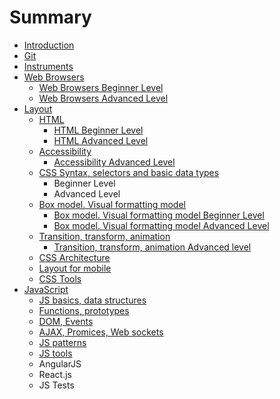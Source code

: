 # Summary

* [Introduction](README.md)
* [Git](git.md)
* [Instruments](instruments.md)
* [Web Browsers](web_browsers.md)
   * [Web Browsers Beginner Level](web_browsers_beginner_level.md)
   * [Web Browsers Advanced Level](web_browsers_advanced_level.md)
* [Layout](layout.md)
   * [HTML](html.md)
       * [HTML Beginner Level](html_beginner_level.md)
       * [HTML Advanced Level](html_advanced_level.md)
   * [Accessibility](accessibility.md)
       * [Accessibility Advanced Level](accessibility_advanced_level.md)
   * [CSS Syntax, selectors and basic data types](css_syntax_selectors_and_basic_data_types.md)
       * Beginner Level
       * Advanced Level
   * [Box model. Visual formatting model](box_model_visual_formatting_model.md)
       * [Box model. Visual formatting model Beginner Level](box_model_visual_formatting_model_beginner_level.md)
       * [Box model. Visual formatting model Advanced Level](box_model_visual_formatting_model_advanced_level.md)
   * [Transition, transform, animation](transition_transform_animation.md)
       * [Transition, transform, animation Advanced level](transition,_transform,_animation_advanced_level.md)
   * [CSS Architecture](css_architecture.md)
   * [Layout for mobile](layout_for_mobile.md)
   * [CSS Tools](css_tools.md)
* [JavaScript](javascript.md)
   * [JS basics, data structures](js_basics_data_structures.md)
   * [Functions, prototypes](functions_prototypes.md)
   * [DOM, Events](dom_events.md)
   * [AJAX, Promices, Web sockets](ajax_promices_web_sockets.md)
   * [JS patterns](js_patterns.md)
   * [JS tools](js_tools.md)
   * AngularJS
   * React.js
   * JS Tests

